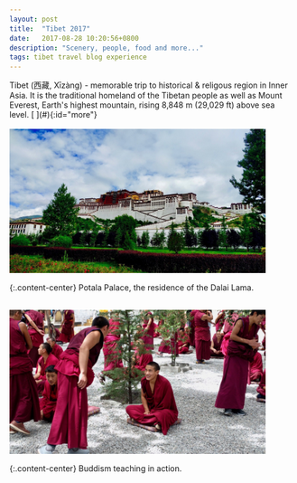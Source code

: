 ```yaml
---
layout: post
title:  "Tibet 2017"
date:   2017-08-28 10:20:56+0800
description: "Scenery, people, food and more..."
tags: tibet travel blog experience
---
```


<div class="cap"></div>
Tibet (西藏, Xīzàng) - memorable trip to historical & religous region in Inner Asia. It is the traditional homeland of the Tibetan people as well as Mount Everest, Earth's highest mountain, rising 8,848 m (29,029 ft) above sea level.

<!--more-->[ ](#){:id="more"}

<div class="row">
  <div class="col-xs-12 col-md-10 col-md-offset-1">
    <br/>
    <img class="img-thumbnail img-responsive img-center" src="/assets/img/IMG_20170828_102018.jpg" style="max-width:90%"/>
  </div>
</div>

{:.content-center}
Potala Palace, the residence of the Dalai Lama.

<div class="row">
  <div class="col-xs-12 col-md-10 col-md-offset-1">
    <br/>
    <img class="img-thumbnail img-responsive img-center" src="/assets/img/IMG_20170828_150514.jpg" style="max-width:90%"/>
    <em></em>
  </div>
</div>

{:.content-center}
Buddism teaching in action.
